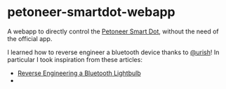 # petoneer-smartdot-webapp
A webapp to directly control the [Petoneer Smart Dot](https://www.petoneer.com/playdot), without the need of the official app.

I learned how to reverse engineer a bluetooth device thanks to [@urish](https://github.com/urish)! 
In particular I took inspiration from these articles:
- [Reverse Engineering a Bluetooth Lightbulb](https://urish.medium.com/reverse-engineering-a-bluetooth-lightbulb-56580fcb7546)
- [](https://urish.medium.com/start-building-with-web-bluetooth-and-progressive-web-apps-6534835959a6)